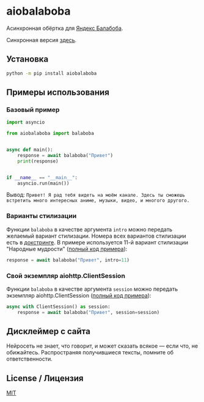 # aiobalaboba

Асинхронная обёртка для [Яндекс Балабоба](https://yandex.ru/lab/yalm).

Синхронная версия [здесь](https://github.com/monosans/balaboba).

## Установка

```sh
python -m pip install aiobalaboba
```

## Примеры использования

### Базовый пример

```python
import asyncio

from aiobalaboba import balaboba


async def main():
    response = await balaboba("Привет")
    print(response)


if __name__ == "__main__":
    asyncio.run(main())
```

Вывод: `Привет! Я рад тебя видеть на моём канале. Здесь ты сможешь встретить много интересных аниме, музыки, видео, и многого другого.`

### Варианты стилизации

Функции `balaboba` в качестве аргумента `intro` можно передать желаемый вариант стилизации. Номера всех вариантов стилизации есть в [докстринге](https://github.com/monosans/aiobalaboba/blob/main/aiobalaboba/_balaboba.py#L24). В примере используется 11-й вариант стилизации "Народные мудрости" ([полный код примера](https://github.com/monosans/aiobalaboba/blob/main/examples/style.py)):

```python
response = await balaboba("Привет", intro=11)
```

### Свой экземпляр aiohttp.ClientSession

Функции `balaboba` в качестве аргумента `session` можно передать экземпляр aiohttp.ClientSession ([полный код примера](https://github.com/monosans/aiobalaboba/blob/main/examples/client_session.py)):

```python
async with ClientSession() as session:
    response = await balaboba("Привет", session=session)
```

## Дисклеймер с сайта

Нейросеть не знает, что говорит, и может сказать всякое — если что, не обижайтесь. Распространяя получившиеся тексты, помните об ответственности.

## License / Лицензия

[MIT](https://github.com/monosans/aiobalaboba/blob/main/LICENSE)
